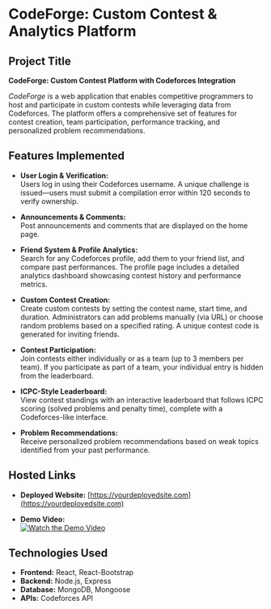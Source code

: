 # CodeForge: Custom Contest & Analytics Platform

## Project Title
**CodeForge: Custom Contest Platform with Codeforces Integration**

_CodeForge_ is a web application that enables competitive programmers to host and participate in custom contests while leveraging data from Codeforces. The platform offers a comprehensive set of features for contest creation, team participation, performance tracking, and personalized problem recommendations.

## Features Implemented
- **User Login & Verification:**  
  Users log in using their Codeforces username. A unique challenge is issued—users must submit a compilation error within 120 seconds to verify ownership.

- **Announcements & Comments:**  
  Post announcements and comments that are displayed on the home page.

- **Friend System & Profile Analytics:**  
  Search for any Codeforces profile, add them to your friend list, and compare past performances. The profile page includes a detailed analytics dashboard showcasing contest history and performance metrics.

- **Custom Contest Creation:**  
  Create custom contests by setting the contest name, start time, and duration. Administrators can add problems manually (via URL) or choose random problems based on a specified rating. A unique contest code is generated for inviting friends.

- **Contest Participation:**  
  Join contests either individually or as a team (up to 3 members per team). If you participate as part of a team, your individual entry is hidden from the leaderboard.

- **ICPC-Style Leaderboard:**  
  View contest standings with an interactive leaderboard that follows ICPC scoring (solved problems and penalty time), complete with a Codeforces-like interface.

- **Problem Recommendations:**  
  Receive personalized problem recommendations based on weak topics identified from your past performance.

## Hosted Links
- **Deployed Website:** [https://yourdeployedsite.com](https://yourdeployedsite.com)  

- **Demo Video:**  
  [![Watch the Demo Video](https://img.youtube.com/vi/ZTGF20PSrrc/maxresdefault.jpg)](https://youtu.be/ZTGF20PSrrc)

## Technologies Used
- **Frontend:** React, React-Bootstrap
- **Backend:** Node.js, Express
- **Database:** MongoDB, Mongoose
- **APIs:** Codeforces API
